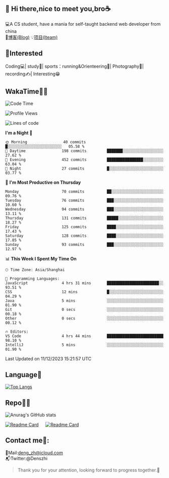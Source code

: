 👋 Hi there,nice to meet you,bro☕
---
💻A CS student, have a mania for self-taught backend web developer from china   
📌[博客(Blog)](https://github.com/HealUP/MyBlog)
💡[项目(Iteam)](https://healup.github.io/)

 <!-- waka-box start -->
 <!-- waka-box end -->
 
🧲**Interested**
--
Coding💻| study📖| sports：running&Orienteering🏃‍| Photography📸| recording✍️| Interesting😁

WakaTime👨‍💻
---
<!--START_SECTION:waka-->
![Code Time](http://img.shields.io/badge/Code%20Time-517%20hrs%2047%20mins-blue)

![Profile Views](http://img.shields.io/badge/Profile%20Views-1-blue)

![Lines of code](https://img.shields.io/badge/From%20Hello%20World%20I%27ve%20Written-204.9%20thousand%20lines%20of%20code-blue)

**I'm a Night 🦉** 

```text
🌞 Morning                40 commits          █░░░░░░░░░░░░░░░░░░░░░░░░   05.58 % 
🌆 Daytime                198 commits         ███████░░░░░░░░░░░░░░░░░░   27.62 % 
🌃 Evening                452 commits         ████████████████░░░░░░░░░   63.04 % 
🌙 Night                  27 commits          █░░░░░░░░░░░░░░░░░░░░░░░░   03.77 % 
```
📅 **I'm Most Productive on Thursday** 

```text
Monday                   70 commits          ██░░░░░░░░░░░░░░░░░░░░░░░   09.76 % 
Tuesday                  76 commits          ███░░░░░░░░░░░░░░░░░░░░░░   10.60 % 
Wednesday                94 commits          ███░░░░░░░░░░░░░░░░░░░░░░   13.11 % 
Thursday                 131 commits         █████░░░░░░░░░░░░░░░░░░░░   18.27 % 
Friday                   125 commits         ████░░░░░░░░░░░░░░░░░░░░░   17.43 % 
Saturday                 128 commits         ████░░░░░░░░░░░░░░░░░░░░░   17.85 % 
Sunday                   93 commits          ███░░░░░░░░░░░░░░░░░░░░░░   12.97 % 
```


📊 **This Week I Spent My Time On** 

```text
🕑︎ Time Zone: Asia/Shanghai

💬 Programming Languages: 
JavaScript               4 hrs 31 mins       ███████████████████████░░   93.51 % 
CSS                      12 mins             █░░░░░░░░░░░░░░░░░░░░░░░░   04.29 % 
Java                     5 mins              ░░░░░░░░░░░░░░░░░░░░░░░░░   01.90 % 
Git                      0 secs              ░░░░░░░░░░░░░░░░░░░░░░░░░   00.18 % 
Other                    0 secs              ░░░░░░░░░░░░░░░░░░░░░░░░░   00.12 % 

🔥 Editors: 
VS Code                  4 hrs 44 mins       █████████████████████████   98.10 % 
IntelliJ                 5 mins              ░░░░░░░░░░░░░░░░░░░░░░░░░   01.90 % 
```


 Last Updated on 11/12/2023 15:21:57 UTC
<!--END_SECTION:waka-->

Language🚀
---
[![Top Langs](https://github-readme-stats.vercel.app/api/top-langs/?username=HealUP&layout=compact&hide_border=true)](https://github.com/HealUP)

Repo🧑‍💻
---
![Anurag's GitHub stats](https://github-readme-stats.vercel.app/api?username=HealUP&count_private=true&show_icons=true&theme=gruvbox&hide_border=true) 

[![Readme Card](https://github-readme-stats.vercel.app/api/pin/?username=HealUP&repo=InternetEy&theme=transparent)](https://github.com/HealUP/InternetEy) &emsp;
[![Readme Card](https://github-readme-stats.vercel.app/api/pin/?username=HealUP&repo=CampusExperience&theme=transparent)](https://github.com/HealUP/CampusExperience)


Contact me📱:
---
📮Mail:deng_zh@icloud.com  
📬Twitter:@Denszhi  

> Thank you for your attention, looking forward to progress together.🎉

